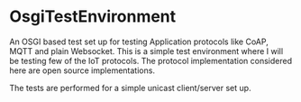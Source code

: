 # OsgiTestEnvironment
An OSGI based test set up for testing Application protocols like CoAP, MQTT and plain Websocket.
This is a simple test environment where I will be testing few of the IoT protocols. 
The protocol implementation considered here are open source implementations.

The tests are performed for a simple unicast client/server set up.
